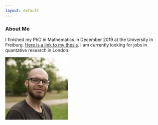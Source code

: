 ```yaml
---
layout: default
---
```

### About Me
I finished my PhD in Mathematics in December 2019 at the University in Freiburg. [Here is a link to my thesis](https://freidok.uni-freiburg.de/data/165780).
I am currently looking for jobs in quantative research in London. 

<img src="/assets/ProfilePic.jpg" alt="me" width="200"/>



